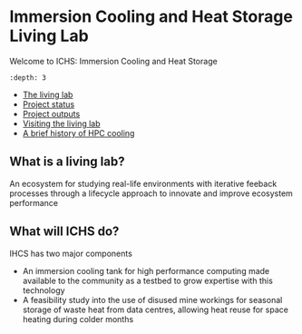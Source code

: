 # Immersion Cooling and Heat Storage Living Lab

Welcome to ICHS: Immersion Cooling and Heat Storage

```{contents} Table of Contents
:depth: 3
```
- [The living lab](livinglab)
- [Project status](status)
- [Project outputs](outputs)
- [Visiting the living lab](visiting)
- [A brief history of HPC cooling](history)

## What is a living lab?

An ecosystem for studying real-life environments with iterative feeback processes through a lifecycle approach to innovate and improve ecosystem performance

## What will ICHS do?

IHCS has two major components

 - An immersion cooling tank for high performance computing made available to the community as a testbed to grow expertise with this technology
 - A feasibility study into the use of disused mine workings for seasonal storage of waste heat from data centres, allowing heat reuse for space heating during colder months
 
